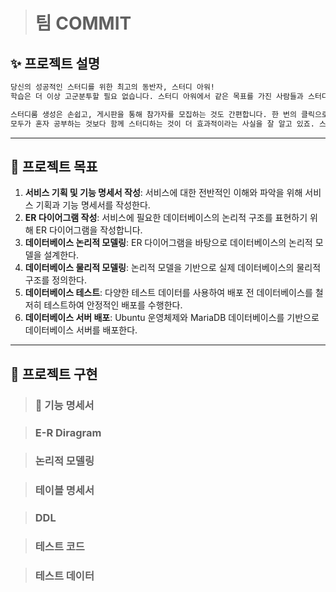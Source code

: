 > # 팀 COMMIT

## ✨ 프로젝트 설명

```sh
당신의 성공적인 스터디를 위한 최고의 동반자, 스터디 아워!
학습은 더 이상 고군분투할 필요 없습니다. 스터디 아워에서 같은 목표를 가진 사람들과 스터디 그룹을 만들어 보세요. 관심사가 비슷한 구성원들과 함께 계획을 세우고, 할 일을 나누고, 서로 격려하며 시너지 효과를 경험할 수 있습니다.

스터디룸 생성은 손쉽고, 게시판을 통해 참가자를 모집하는 것도 간편합니다. 한 번의 클릭으로 스터디룸에 참여할 수 있습니다. 그룹 내에서 투두 리스트를 공유하고 진행 상황을 확인하세요. 달성률 통계를 활용하면 자신의 학습 경로를 정확히 파악할 수 있습니다.
모두가 혼자 공부하는 것보다 함께 스터디하는 것이 더 효과적이라는 사실을 잘 알고 있죠. 스터디 아워에서 당신의 스터디 메이트를 만나보세요! 성공으로 가는 길, 스터디 아워가 함께하겠습니다.
```

---

## 📌 프로젝트 목표

1. **서비스 기획 및 기능 명세서 작성**: 서비스에 대한 전반적인 이해와 파악을 위해 서비스 기획과 기능 명세서를 작성한다.
2. **ER 다이어그램 작성**: 서비스에 필요한 데이터베이스의 논리적 구조를 표현하기 위해 ER 다이어그램을 작성합니다.
3. **데이터베이스 논리적 모델링**: ER 다이어그램을 바탕으로 데이터베이스의 논리적 모델을 설계한다.
4. **데이터베이스 물리적 모델링**: 논리적 모델을 기반으로 실제 데이터베이스의 물리적 구조를 정의한다.
5. **데이터베이스 테스트**: 다양한 테스트 데이터를 사용하여 배포 전 데이터베이스를 철저히 테스트하여 안정적인 배포를 수행한다.
6. **데이터베이스 서버 배포**: Ubuntu 운영체제와 MariaDB 데이터베이스를 기반으로 데이터베이스 서버를 배포한다.

---

## 🐧 프로젝트 구현

> ### 🏢 **기능 명세서**

> ### **E-R Diragram**

> ### **논리적 모델링**

> ### **테이블 명세서**

> ### **DDL**

> ### **테스트 코드**

> ### **테스트 데이터**
